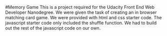 #Memory Game
This is a project required for the Udacity Front End Web Developer Nanodegree. We were given the task of creating an in browser matching card game. We were provided with html and css starter code.  The javascript starter code only included the shuffle function.  We had to build out the rest of the javascript code on our own.
